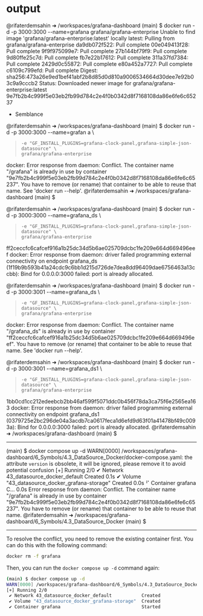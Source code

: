 # output

@rifaterdemsahin ➜ /workspaces/grafana-dashboard (main) $ docker run -d -p 3000:3000 --name=grafana grafana/grafana-enterprise
Unable to find image 'grafana/grafana-enterprise:latest' locally
latest: Pulling from grafana/grafana-enterprise
da9db072f522: Pull complete 
00e049413f28: Pull complete 
9f9f975099e7: Pull complete 
27b144bf79f9: Pull complete 
9d80ffe25c7d: Pull complete 
fb7e22b17612: Pull complete 
311a37fd7384: Pull complete 
2429d0c55872: Pull complete 
e80a452a7727: Pull complete 
c6109c799efd: Pull complete 
Digest: sha256:473a26e9ed1bef41abf2b8d85d0d810a9006534664d30dee7e92b03c9a9cccb2
Status: Downloaded newer image for grafana/grafana-enterprise:latest
9e7fb2b4c999f5e03eb2fb99d784c2e4f0b0342d8f7168108da86e6fe6c65237


- Semblance

@rifaterdemsahin ➜ /workspaces/grafana-dashboard (main) $ docker run -d -p 3000:3000 --name=grafan
a \
>     -e "GF_INSTALL_PLUGINS=grafana-clock-panel,grafana-simple-json-datasource" \
>     grafana/grafana-enterprise
docker: Error response from daemon: Conflict. The container name "/grafana" is already in use by container "9e7fb2b4c999f5e03eb2fb99d784c2e4f0b0342d8f7168108da86e6fe6c65237". You have to remove (or rename) that container to be able to reuse that name.
See 'docker run --help'.
@rifaterdemsahin ➜ /workspaces/grafana-dashboard (main) $ 

@rifaterdemsahin ➜ /workspaces/grafana-dashboard (main) $ docker run -d -p 3000:3000 --name=grafana_ds \
>     -e "GF_INSTALL_PLUGINS=grafana-clock-panel,grafana-simple-json-datasource" \
>     grafana/grafana-enterprise
ff2ceccfc6cafcef916a1b25dc34d5b6ae025709dcbc1fe209e664d669496eef
docker: Error response from daemon: driver failed programming external connectivity on endpoint grafana_ds (1f19b9b593b41a24cdc9c6bb1d215d726de7dea8dd96409dae6756463a13ccbb): Bind for 0.0.0.0:3000 failed: port is already allocated.


@rifaterdemsahin ➜ /workspaces/grafana-dashboard (main) $ docker run -d -p 3000:3001 --name=grafana_ds \
>     -e "GF_INSTALL_PLUGINS=grafana-clock-panel,grafana-simple-json-datasource" \
>     grafana/grafana-enterprise
docker: Error response from daemon: Conflict. The container name "/grafana_ds" is already in use by container "ff2ceccfc6cafcef916a1b25dc34d5b6ae025709dcbc1fe209e664d669496eef". You have to remove (or rename) that container to be able to reuse that name.
See 'docker run --help'.


@rifaterdemsahin ➜ /workspaces/grafana-dashboard (main) $ docker run -d -p 3000:3001 --name=grafana_ds1 \
>     -e "GF_INSTALL_PLUGINS=grafana-clock-panel,grafana-simple-json-datasource" \
>     grafana/grafana-enterprise
1bb0cd1cc212edeebcb2bb46af599f5071ddc0b456f78da3ca75f6e2565ea163
docker: Error response from daemon: driver failed programming external connectivity on endpoint grafana_ds1 (0379725e2bc296de04a3acdb7ca0617feca1d6efd9d63f01a41478bf49c0093a): Bind for 0.0.0.0:3000 failed: port is already allocated.
@rifaterdemsahin ➜ /workspaces/grafana-dashboard (main) $ 

---

 (main) $ docker compose up -d
WARN[0000] /workspaces/grafana-dashboard/6_Symbols/4.3_DataSource_Docker/docker-compose.yaml: the attribute `version` is obsolete, it will be ignored, please remove it to avoid potential confusion 
[+] Running 2/0
 ✔ Network 43_datasource_docker_default           Created                  0.1s 
 ✔ Volume "43_datasource_docker_grafana-storage"  Created                  0.0s 
 ⠋ Container grafana                              C...                     0.0s 
Error response from daemon: Conflict. The container name "/grafana" is already in use by container "9e7fb2b4c999f5e03eb2fb99d784c2e4f0b0342d8f7168108da86e6fe6c65237". You have to remove (or rename) that container to be able to reuse that name.
@rifaterdemsahin ➜ /workspaces/grafana-dashboard/6_Symbols/4.3_DataSource_Docker (main) $ 

---

To resolve the conflict, you need to remove the existing container first. You can do this with the following command:

```sh
docker rm -f grafana
```

Then, you can run the `docker compose up -d` command again:

```sh
(main) $ docker compose up -d
WARN[0000] /workspaces/grafana-dashboard/6_Symbols/4.3_DataSource_Docker/docker-compose.yaml: the attribute `version` is obsolete, it will be ignored, please remove it to avoid potential confusion 
[+] Running 2/0
 ✔ Network 43_datasource_docker_default           Created                  0.1s 
 ✔ Volume "43_datasource_docker_grafana-storage"  Created                  0.0s 
 ✔ Container grafana                              Started                  0.1s 
```